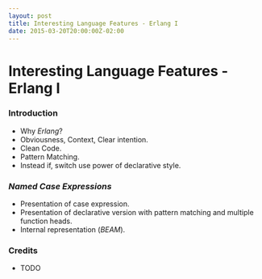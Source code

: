 ```yaml
---
layout: post
title: Interesting Language Features - Erlang I
date: 2015-03-20T20:00:00Z-02:00
---
```


# Interesting Language Features - Erlang I

### Introduction

- Why *Erlang*?
- Obviousness, Context, Clear intention.
- Clean Code.
- Pattern Matching.
- Instead if, switch use power of declarative style.

<h3><i>Named Case Expressions</i></h3>

- Presentation of case expression.
- Presentation of declarative version with pattern matching and
  multiple function heads.
- Internal representation (*BEAM*).

### Credits

- TODO
